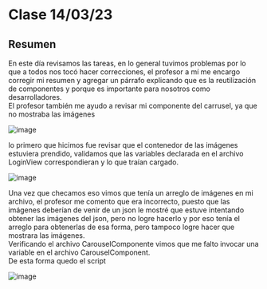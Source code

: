 # Clase 14/03/23 #
## Resumen ##
En este día revisamos las tareas, en lo general tuvimos problemas por lo que a todos nos tocó hacer correcciones, el profesor a mí me encargo corregir mi resumen y agregar un párrafo explicando que es la reutilización de componentes y porque es importante para nosotros como desarrolladores.  
El profesor también me ayudo a revisar mi componente del carrusel, ya que no mostraba las imágenes

![image](https://user-images.githubusercontent.com/123017277/225204491-78c3f3f1-ca0f-4bfa-8701-13f584217610.png)

lo primero que hicimos fue revisar que el contenedor de las imágenes estuviera prendido, validamos que las variables declarada en el archivo LoginView correspondieran y lo que traían cargado.

![image](https://user-images.githubusercontent.com/123017277/225205627-303cdf03-469e-4681-aef9-15823b0fe1de.png)

Una vez que checamos eso vimos que tenía un arreglo de imágenes en mi archivo, el profesor me comento que era incorrecto, puesto que las imágenes deberían de venir de un json le mostré que estuve intentando obtener las imágenes del json, pero no logre hacerlo y por eso tenía el arreglo para obtenerlas de esa forma, pero tampoco logre hacer que mostrara las imágenes.  
Verificando el archivo CarouselComponente vimos que me falto invocar una variable en el archivo CarouselComponent.  
De esta forma quedo el script

![image](https://user-images.githubusercontent.com/123017277/225208780-af509a93-5027-4410-b421-867bb7dc8add.png)


